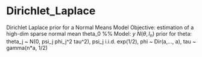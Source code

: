 # Dirichlet_Laplace
Dirichlet Laplace prior for a Normal Means Model
Objective: estimation of a high-dim sparse normal mean theta_0  %%
Model: $y ~ N(\theta, I_n)$
prior for theta: theta_j ~ N(0, psi_j phi_j^2 tau^2), psi_j i.i.d. exp(1/2), 
phi ~ Dir(a,..., a), tau ~ gamma(n*a, 1/2)
